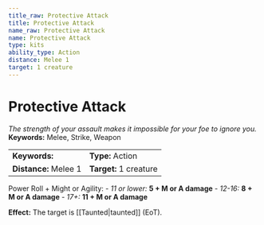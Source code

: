 ```yaml
---
title_raw: Protective Attack
title: Protective Attack
name_raw: Protective Attack
name: Protective Attack
type: kits
ability_type: Action
distance: Melee 1
target: 1 creature
---
```


# Protective Attack

*The strength of your assault makes it impossible for your foe to ignore you.* **Keywords:** Melee, Strike, Weapon

|                       |                        |
| :-------------------- | :--------------------- |
| **Keywords:**         | **Type:** Action       |
| **Distance:** Melee 1 | **Target:** 1 creature |

Power Roll + Might or Agility: - *11 or lower:* **5 + M or A damage** - *12-16:* **8 + M or A damage** - *17+:* **11 + M or A damage**

**Effect:** The target is [[Taunted|taunted]] (EoT).
